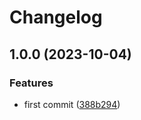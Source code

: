 # Changelog

## 1.0.0 (2023-10-04)

### Features

- first commit ([388b294](https://github.com/ShoGinn/discordjs-mock/commit/388b2949d38d0e8c5b47aea92b4c3376685d59f3))
